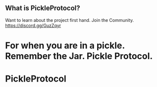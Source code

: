 What is PickleProtocol?
----------------
Want to learn about the project first hand. Join the Community.
https://discord.gg/GuzZqyr

# For when you are in a pickle. Remember the Jar. Pickle Protocol.

# PickleProtocol
